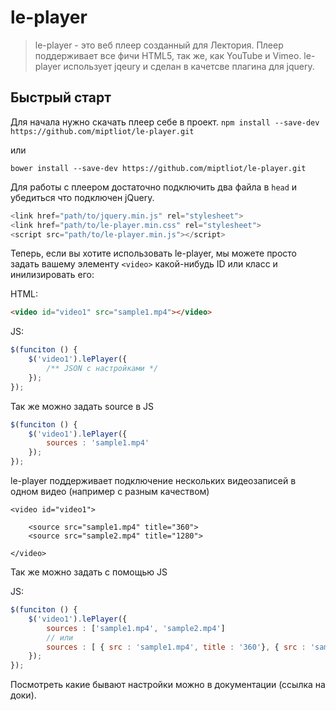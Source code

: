 # le-player

> le-player - это веб плеер созданный для Лектория. Плеер поддерживает все фичи HTML5, так же, как YouTube и Vimeo. le-player использует jqeury и сделан в качетсве плагина для jquery.


## Быстрый старт

Для начала нужно скачать плеер себе в проект.
```npm install --save-dev https://github.com/miptliot/le-player.git```

или

```bower install --save-dev https://github.com/miptliot/le-player.git```

Для работы с плеером достаточно подключить два файла в `head` и убедиться что подключен jQuery.


```javascript
<link href="path/to/jquery.min.js" rel="stylesheet">
<link href="path/to/le-player.min.css" rel="stylesheet">
<script src="path/to/le-player.min.js"></script>
```

Теперь, если вы хотите использовать le-player, мы можете просто задать вашему элементу `<video>` какой-нибудь ID или класс и инилизировать его:

HTML:
```HTML
<video id="video1" src="sample1.mp4"></video>
```

JS:
```javascript
$(funciton () {
	$('video1').lePlayer({
		/** JSON c настройками */
	});
});
```

Так же можно задать source в JS

```javascript
$(funciton () {
	$('video1').lePlayer({
		sources : 'sample1.mp4'
	});
});
```


le-player поддерживает подключение нескольких видеозаписей в одном видео (например с разным качеством)

```
<video id="video1">

	<source src="sample1.mp4" title="360">
	<source src="sample2.mp4" title="1280">

</video>
```

Так же можно задать с помощью JS

JS:
```javascript
$(funciton () {
	$('video1').lePlayer({
		sources : ['sample1.mp4', 'sample2.mp4']
		// или
		sources : [ { src : 'sample1.mp4', title : '360'}, { src : 'sample2.mp4', title : '1280'}]
	});
});
```


Посмотреть какие бывают настройки можно в документации (ссылка на доки).
